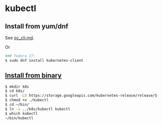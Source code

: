# kubectl

## Install from yum/dnf

See [oc_cli.md](../origin/oc_cli.md#install-from-yumdfn).

Or

```sh
### fedora 27:
$ sudo dnf install kubernetes-client
```

## [Install from binary](https://kubernetes.io/docs/tasks/tools/install-kubectl/#install-kubectl)

```sh
$ mkdir k8s
$ cd k8s/
$ curl -LO https://storage.googleapis.com/kubernetes-release/release/$(curl -s https://storage.googleapis.com/kubernetes-release/release/stable.txt)/bin/linux/amd64/kubectl
$ chmod +x ./kubectl
$ cd ~/bin/
$ ln -s ../k8s/kubectl kubectl
$ which kubectl
~/bin/kubectl

```

